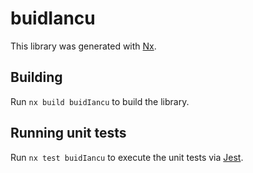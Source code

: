 # buidIancu

This library was generated with [Nx](https://nx.dev).

## Building

Run `nx build buidIancu` to build the library.

## Running unit tests

Run `nx test buidIancu` to execute the unit tests via [Jest](https://jestjs.io).
